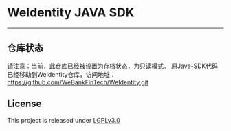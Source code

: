 # WeIdentity JAVA SDK

---

## 仓库状态

请注意：当前，此仓库已经被设置为存档状态，为只读模式。
原Java-SDK代码已经移动到WeIdentity仓库，访问地址：
https://github.com/WeBankFinTech/WeIdentity.git

## License

This project is released under [LGPLv3.0](https://opensource.org/licenses/LGPL-3.0)
